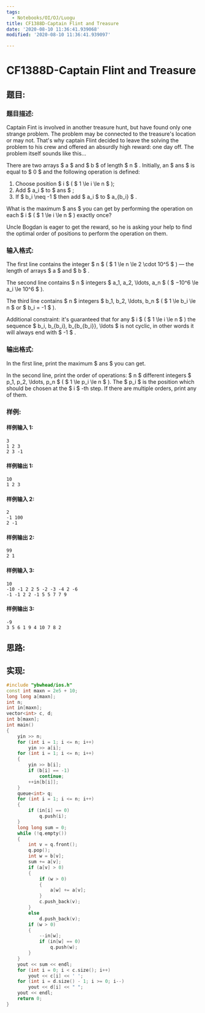 ```yaml
---
tags:
  - Notebooks/OI/OJ/Luogu
title: CF1388D-Captain Flint and Treasure
date: '2020-08-10 11:36:41.939068'
modified: '2020-08-10 11:36:41.939097'

---
```


# CF1388D-Captain Flint and Treasure

## 题目:

### 题目描述:

Captain Fint is involved in another treasure hunt, but have found only one strange problem. The problem may be connected to the treasure's location or may not. That's why captain Flint decided to leave the solving the problem to his crew and offered an absurdly high reward: one day off. The problem itself sounds like this...

There are two arrays $ a $ and $ b $ of length $ n $ . Initially, an $ ans $ is equal to $ 0 $ and the following operation is defined:

1. Choose position $ i $ ( $ 1 \le i \le n $ );
2. Add $ a_i $ to $ ans $ ;
3. If $ b_i \neq -1 $ then add $ a_i $ to $ a_{b_i} $ .

What is the maximum $ ans $ you can get by performing the operation on each $ i $ ( $ 1 \le i \le n $ ) exactly once?

Uncle Bogdan is eager to get the reward, so he is asking your help to find the optimal order of positions to perform the operation on them.

### 输入格式:

The first line contains the integer $ n $ ( $ 1 \le n \le 2       \cdot 10^5 $ ) — the length of arrays $ a $ and $ b $ .

The second line contains $ n $ integers $ a_1, a_2, \ldots,       a_n $ ( $ −10^6 \le a_i \le 10^6 $ ).

The third line contains $ n $ integers $ b_1, b_2, \ldots,       b_n $ ( $ 1 \le b_i \le n $ or $ b_i = -1 $ ).

Additional constraint: it's guaranteed that for any $ i $ ( $ 1 \le i \le n $ ) the sequence $ b_i, b_{b_i}, b_{b_{b_i}}, \ldots $ is not cyclic, in other words it will always end with $ -1 $ .

### 输出格式:

In the first line, print the maximum $ ans $ you can get.

In the second line, print the order of operations: $ n $ different integers $ p_1, p_2, \ldots, p_n $ ( $ 1 \le p_i \le       n $ ). The $ p_i $ is the position which should be chosen at the $ i $ -th step. If there are multiple orders, print any of them.

### 样例:

#### 样例输入 1:

```
3
1 2 3
2 3 -1
```

#### 样例输出 1:

```
10
1 2 3
```

#### 样例输入 2:

```
2
-1 100
2 -1
```

#### 样例输出 2:

```
99
2 1
```

#### 样例输入 3:

```
10
-10 -1 2 2 5 -2 -3 -4 2 -6
-1 -1 2 2 -1 5 5 7 7 9
```

#### 样例输出 3:

```
-9
3 5 6 1 9 4 10 7 8 2
```

## 思路:

## 实现:

```cpp
#include "ybwhead/ios.h"
const int maxn = 2e5 + 10;
long long a[maxn];
int n;
int in[maxn];
vector<int> c, d;
int b[maxn];
int main()
{
    yin >> n;
    for (int i = 1; i <= n; i++)
        yin >> a[i];
    for (int i = 1; i <= n; i++)
    {
        yin >> b[i];
        if (b[i] == -1)
            continue;
        ++in[b[i]];
    }
    queue<int> q;
    for (int i = 1; i <= n; i++)
    {
        if (in[i] == 0)
            q.push(i);
    }
    long long sum = 0;
    while (!q.empty())
    {
        int v = q.front();
        q.pop();
        int w = b[v];
        sum += a[v];
        if (a[v] > 0)
        {
            if (w > 0)
            {
                a[w] += a[v];
            }
            c.push_back(v);
        }
        else
            d.push_back(v);
        if (w > 0)
        {
            --in[w];
            if (in[w] == 0)
                q.push(w);
        }
    }
    yout << sum << endl;
    for (int i = 0; i < c.size(); i++)
        yout << c[i] << ' ';
    for (int i = d.size() - 1; i >= 0; i--)
        yout << d[i] << " ";
    yout << endl;
    return 0;
}
```
